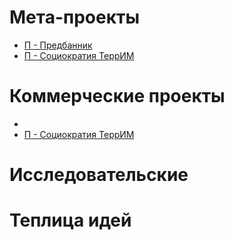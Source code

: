 

# Мета-проекты

* [П - Предбанник](Игра/Проекты/П%20-%20Предбанник.md)
* [П - Социократия ТеррИМ](Игра/Проекты/П%20-%20Социократия%20ТеррИМ.md)



# Коммерческие проекты

* 
* [П - Социократия ТеррИМ](Игра/Проекты/П%20-%20Социократия%20ТеррИМ.md) 

# Исследовательские


# Теплица идей
